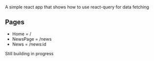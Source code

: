 A simple react app that shows how to use react-query for data fetching 

## Pages
 - Home = /
 - NewsPage = /news
 - News = /news:id


Still building in progress
